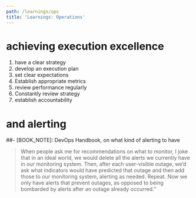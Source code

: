 ```yaml
---
path: /learnings/ops
title: 'Learnings: Operations'
---
```

# achieving execution excellence

  1. have a clear strategy
  2. develop an execution plan
  3. set clear expectations 
  4. Establish appropriate metrics
  5. review performance regularly
  6. Constantly review strategy
  7. establish accountability 
 
# and alerting

##- [BOOK_NOTE]: DevOps Handbook, on what kind of alerting to have

> When people ask me for recommendations on what to monitor, I joke that in an ideal world, we would delete all the alerts we currently have in our monitoring system. Then, after each user-visible outage, we’d ask what indicators would have predicted that outage and then add those to our monitoring system, alerting as needed. Repeat. Now we only have alerts that prevent outages, as opposed to being bombarded by alerts after an outage already occurred.”
